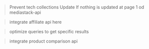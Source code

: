 > Prevent tech collections Update If nothing is updated at page 1 od mediastack-api


> integrate affiliate api here

> optimize queries to get specific results

> integrate product comparison api

